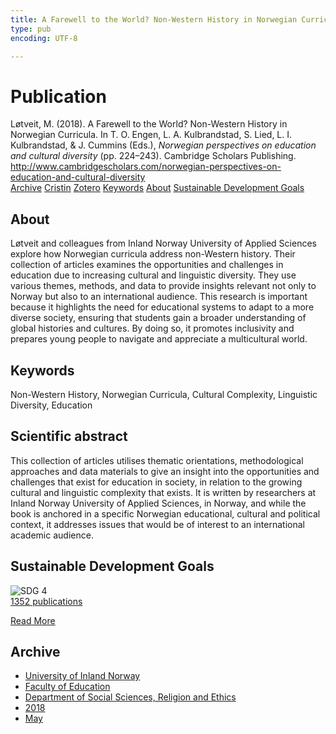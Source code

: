 ```yaml
---
title: A Farewell to the World? Non-Western History in Norwegian Curricula
type: pub
encoding: UTF-8

---
```

<h1>Publication</h1>
<article id="csl-bib-container-4P9M53V5" class="csl-bib-container">
  <div class="csl-bib-body"> <div class="csl-entry">Løtveit, M. (2018). A Farewell to the World? Non-Western History in Norwegian Curricula. In T. O. Engen, L. A. Kulbrandstad, S. Lied, L. I. Kulbrandstad, &#38; J. Cummins (Eds.), <i>Norwegian perspectives on education and cultural diversity</i> (pp. 224–243). Cambridge Scholars Publishing. <a href="http://www.cambridgescholars.com/norwegian-perspectives-on-education-and-cultural-diversity">http://www.cambridgescholars.com/norwegian-perspectives-on-education-and-cultural-diversity</a></div> </div>
  <div class="csl-bib-buttons">
    <a href="#taxonomy-article-4P9M53V5" alt="archive" class="csl-bib-button">Archive</a>
    <a href="https://app.cristin.no/results/show.jsf?id=1583382" alt="Cristin" class="csl-bib-button">Cristin</a>
    <a href="http://zotero.org/groups/5881554/items/4P9M53V5" alt="Zotero" class="csl-bib-button">Zotero</a>
    <a href="#keywords-article-4P9M53V5" alt="keywords" class="csl-bib-button">Keywords</a>
    <a href="#about-article-4P9M53V5" alt="about_pub" class="csl-bib-button">About</a>
    <a href="#sdg-article-4P9M53V5" alt="sdg" class="csl-bib-button">Sustainable Development Goals</a>
  </div>
  <div id="csl-bib-meta-container-4P9M53V5"></div>
</article>
<div id="csl-bib-meta-4P9M53V5" class="csl-bib-meta">
  <article id="about-article-4P9M53V5" class="about_pub-article">
    <h1>About</h1>
    Løtveit and colleagues from Inland Norway University of Applied Sciences explore how Norwegian curricula address non-Western history. Their collection of articles examines the opportunities and challenges in education due to increasing cultural and linguistic diversity. They use various themes, methods, and data to provide insights relevant not only to Norway but also to an international audience. This research is important because it highlights the need for educational systems to adapt to a more diverse society, ensuring that students gain a broader understanding of global histories and cultures. By doing so, it promotes inclusivity and prepares young people to navigate and appreciate a multicultural world.
  </article>
  <article id="keywords-article-4P9M53V5" class="keywords-article">
    <h1>Keywords</h1>
    Non-Western History, Norwegian Curricula, Cultural Complexity, Linguistic Diversity, Education
  </article>
  <article id="abstract-article-4P9M53V5" class="abstract-article">
    <h1>Scientific abstract</h1>
    This collection of articles utilises thematic orientations, methodological approaches and data materials to give an insight into the opportunities and challenges that exist for education in society, in relation to the growing cultural and linguistic complexity that exists. It is written by researchers at Inland Norway University of Applied Sciences, in Norway, and while the book is anchored in a specific Norwegian educational, cultural and political context, it addresses issues that would be of interest to an international academic audience.
  </article>
  <article id="sdg-article-4P9M53V5" class="sdg-article">
    <h1>Sustainable Development Goals</h1>
    <div class="sdg-container"><div id="sdg4" class="sdg">
        <img src="{{< params subfolder >}}images/sdg/sdg04_en.png" class="image" alt="SDG 4">
        <div class="sdg-overlay">
          <a href="/en/archive/?key=?sdg=4#archive" class="sdg-publication-count"><span>1352</span> publications</a>
          <p><a href="https://sdgs.un.org/goals/goal4" class="sdg-read-more">Read More</a></p>
        </div>
      </div></div>
  </article>
  <article id="taxonomy-article-4P9M53V5" class="taxonomy-article">
    <h1>Archive</h1>
    <ul>
      <li>
        <a href="/en/archive/?key=3DCRN523">University of Inland Norway</a>
      </li>
      <li>
        <a href="/en/archive/?key=WYNZA47F">Faculty of Education</a>
      </li>
      <li>
        <a href="/en/archive/?key=XY7UYWKQ">Department of Social Sciences, Religion and Ethics</a>
      </li>
      <li>
        <a href="/en/archive/?key=9MEWKPK8">2018</a>
      </li>
      <li>
        <a href="/en/archive/?key=PCLZFMDT">May</a>
      </li>
    </ul>
  </article>
</div>
